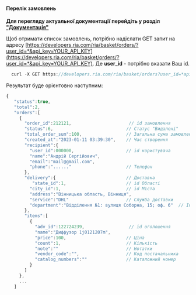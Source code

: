 #### Перелік замовлень 

**Для перегляду актуальної документації перейдіть у розділ ["Документація"](https://developers.ria.com/docs/)**

Щоб отримати список замовлень, потрібно надіслати GET запит на адресу [https://developers.ria.com/ria/basket/orders/?user_id=*&api_key=YOUR_API_KEY](https://developers.ria.com/ria/basket/orders/?user_id=*&api_key=YOUR_API_KEY). Де **user_id** - потрібно вказати Ваш id.

````javascript
  curl -X GET https://developers.ria.com/ria/basket/orders?user_id=*api_key=YOUR_API_KEY
 ````
 Результат буде орієнтовно наступним:

```javascript
{
   "status":true,
   "total":2,
   "orders":[
     {
       "order_id":212121,                      // id замовлення
       "status":6,                            // Статус "Видалені"
       "total_order_sum":100,                 // Загальна сума замовлення
       "created_at":"2023-01-11 03:39:30",    // Час створення
       "recipient":{
         "user_id":000000,                    // id користувача
         "name":"Андрій Сергійович",
         "email":"mail@gmail.com",
         "phone":"......"                     // Телефон
       },
       "delivery":{                           // Доставка
          "state_id":1,                       // id Області
         "city_id":1,                         // id Міста
         "address":"Вінницька область, Вінниця",
         "service":"DHL"                      // Служба доставки
         "department":"Відділення №1: вулиця Соборна, 15; оф. 6"  // Інформація про відділення
       },
       "items":[
         {
           "adv_id":122724239,                 // id оголошення
           "name":"Диффузор 1j0121207m",
           "price":100,                       // Ціна
           "count":1,                         // Кількість
           "note":""                          // Нотатки
           "vendor_code":"",                  // Код постачальника
           "catalog_numbers":""               // Каталожний номер
         }
       ]
     },
     ...
   ]
```



